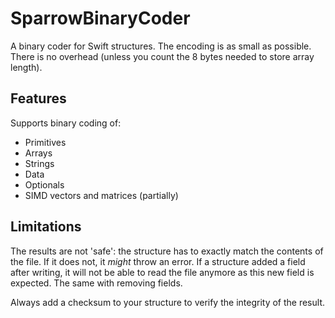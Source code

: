 # SparrowBinaryCoder

A binary coder for Swift structures. The encoding is as small as possible. There is no overhead (unless you count the 8 bytes needed to store array length).

## Features

Supports binary coding of:
- Primitives
- Arrays
- Strings
- Data
- Optionals
- SIMD vectors and matrices (partially)

## Limitations

The results are not 'safe': the structure has to exactly match the contents of the file. If it does not, it _might_ throw an error. If a structure added a field after writing, it will not be able to read the file anymore as this new field is expected. The same with removing fields.

Always add a checksum to your structure to verify the integrity of the result.
